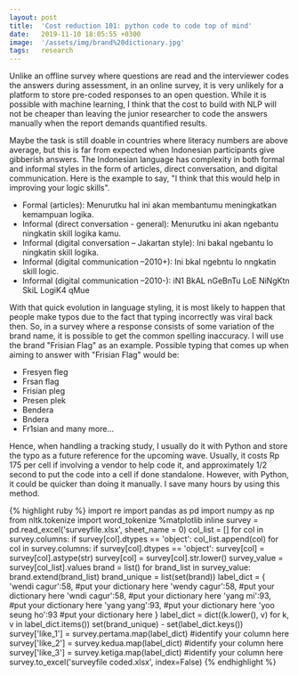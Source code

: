 ```yaml
---
layout: post
title:  'Cost reduction 101: python code to code top of mind'
date:   2019-11-10 18:05:55 +0300
image:  '/assets/img/brand%20dictionary.jpg'
tags:   research
---
```


Unlike an offline survey where questions are read and the interviewer codes the answers during assessment, in an online survey, it is very unlikely for a platform to store pre-coded responses to an open question. While it is possible with machine learning, I think that the cost to build with NLP will not be cheaper than leaving the junior researcher to code the answers manually when the report demands quantified results.

Maybe the task is still doable in countries where literacy numbers are above average, but this is far from expected when Indonesian participants give gibberish answers. The Indonesian language has complexity in both formal and informal styles in the form of articles, direct conversation, and digital communication. Here is the example to say, "I think that this would help in improving your logic skills".
- Formal (articles): Menurutku hal ini akan membantumu meningkatkan kemampuan logika.
- Informal (direct conversation - general): Menurutku ini akan ngebantu ningkatin skill logika kamu.
- Informal (digital conversation – Jakartan style): Ini bakal ngebantu lo ningkatin skill logika.
- Informal (digital communication –2010+): Ini bkal ngebntu lo nngkatin skill logic.
- Informal (digital communication –2010-): iN1 BkAL nGeBnTu LoE NiNgKtn SkiL LogiK4 qMue

With that quick evolution in language styling, it is most likely to happen that people make typos due to the fact that typing incorrectly was viral back then. So, in a survey where a response consists of some variation of the brand name, it is possible to get the common spelling inaccuracy. I will use the brand "Frisian Flag" as an example. Possible typing that comes up when aiming to answer with "Frisian Flag" would be:
- Fresyen fleg
- Frsan flag
- Frisian pleg
- Presen plek
- Bendera
- Bndera
- Fr1sian
and many more…

Hence, when handling a tracking study, I usually do it with Python and store the typo as a future reference for the upcoming wave. Usually, it costs Rp 175 per cell if involving a vendor to help code it, and approximately 1/2 second to put the code into a cell if done standalone. However, with Python, it could be quicker than doing it manually. I save many hours by using this method.

{% highlight ruby %}
import re
import pandas as pd
import numpy as np
from nltk.tokenize import word_tokenize
%matplotlib inline
survey = pd.read_excel('surveyfile.xlsx', sheet_name = 0)
col_list = []
for col in survey.columns:
    if survey[col].dtypes == 'object':
        col_list.append(col)
for col in survey.columns:
    if survey[col].dtypes == 'object':
        survey[col] = survey[col].astype(str)
        survey[col] = survey[col].str.lower()
survey_value = survey[col_list].values
brand = list()
for brand_list in survey_value:
    brand.extend(brand_list)
brand_unique = list(set(brand))
label_dict = {
 'wendi cagur':58, #put your dictionary here
 'wendy cagur':58, #put your dictionary here
 'wndi cagur':58, #put your dictionary here
 'yang mi':93, #put your dictionary here
 'yang yang':93, #put your dictionary here
 'yoo seung ho':93 #put your dictionary here
}
label_dict = dict((k.lower(), v) for k, v in label_dict.items())
set(brand_unique) - set(label_dict.keys())
survey['like_1'] = survey.pertama.map(label_dict) #identify your column here
survey['like_2'] = survey.kedua.map(label_dict) #identify your column here
survey['like_3'] = survey.ketiga.map(label_dict) #identify your column here
survey.to_excel('surveyfile coded.xlsx', index=False)
{% endhighlight %}
